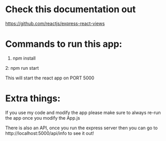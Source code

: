 # Check this documentation out

https://github.com/reactjs/express-react-views

# Commands to run this app:

1. npm install

2: npm run start

This will start the react app on PORT 5000

# Extra things:

If you use my code and modify the app please make sure to always re-run the app once you modify the App.js

There is also an API, once you run the express server then you can go to http://localhost:5000/api/info to see it out!